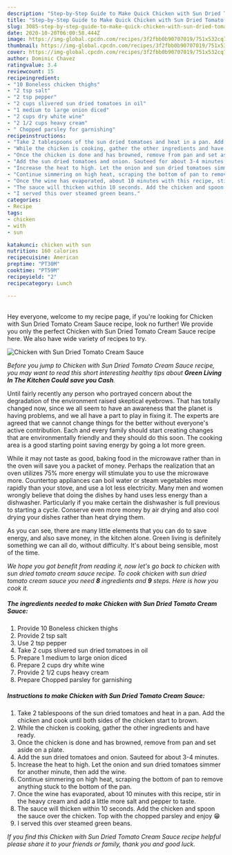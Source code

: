 ```yaml
---
description: "Step-by-Step Guide to Make Quick Chicken with Sun Dried Tomato Cream Sauce"
title: "Step-by-Step Guide to Make Quick Chicken with Sun Dried Tomato Cream Sauce"
slug: 3085-step-by-step-guide-to-make-quick-chicken-with-sun-dried-tomato-cream-sauce
date: 2020-10-20T06:00:58.444Z
image: https://img-global.cpcdn.com/recipes/3f2fbb0b90707019/751x532cq70/chicken-with-sun-dried-tomato-cream-sauce-recipe-main-photo.jpg
thumbnail: https://img-global.cpcdn.com/recipes/3f2fbb0b90707019/751x532cq70/chicken-with-sun-dried-tomato-cream-sauce-recipe-main-photo.jpg
cover: https://img-global.cpcdn.com/recipes/3f2fbb0b90707019/751x532cq70/chicken-with-sun-dried-tomato-cream-sauce-recipe-main-photo.jpg
author: Dominic Chavez
ratingvalue: 3.4
reviewcount: 15
recipeingredient:
- "10 Boneless chicken thighs"
- "2 tsp salt"
- "2 tsp pepper"
- "2 cups slivered sun dried tomatoes in oil"
- "1 medium to large onion diced"
- "2 cups dry white wine"
- "2 1/2 cups heavy cream"
- " Chopped parsley for garnishing"
recipeinstructions:
- "Take 2 tablespoons of the sun dried tomatoes and heat in a pan. Add the chicken and cook until both sides of the chicken start to brown."
- "While the chicken is cooking, gather the other ingredients and have ready."
- "Once the chicken is done and has browned, remove from pan and set aside on a plate."
- "Add the sun dried tomatoes and onion. Sauteed for about 3-4 minutes."
- "Increase the heat to high. Let the onion and sun dried tomatoes simmer for another minute, then add the wine."
- "Continue simmering on high heat, scraping the bottom of pan to remove anything stuck to the bottom of the pan."
- "Once the wine has evaporated, about 10 minutes with this recipe, stir in the heavy cream and add a little more salt and pepper to taste."
- "The sauce will thicken within 10 seconds. Add the chicken and spoon the sauce over the chicken. Top with the chopped parsley and enjoy 😁"
- "I served this over steamed green beans."
categories:
- Recipe
tags:
- chicken
- with
- sun

katakunci: chicken with sun 
nutrition: 160 calories
recipecuisine: American
preptime: "PT30M"
cooktime: "PT59M"
recipeyield: "2"
recipecategory: Lunch

---
```

<br>
Hey everyone, welcome to my recipe page, if you're looking for Chicken with Sun Dried Tomato Cream Sauce recipe, look no further! We provide you only the perfect Chicken with Sun Dried Tomato Cream Sauce recipe here. We also have wide variety of recipes to try.
<br>


![Chicken with Sun Dried Tomato Cream Sauce](https://img-global.cpcdn.com/recipes/3f2fbb0b90707019/751x532cq70/chicken-with-sun-dried-tomato-cream-sauce-recipe-main-photo.jpg)

<i>Before you jump to Chicken with Sun Dried Tomato Cream Sauce recipe, you may want to read this short interesting healthy tips about 
<strong>Green Living In The Kitchen Could save you Cash</strong>.</i>
</br>

Until fairly recently any person who portrayed concern about the degradation of the environment raised skeptical eyebrows. That has totally changed now, since we all seem to have an awareness that the planet is having problems, and we all have a part to play in fixing it. The experts are agreed that we cannot change things for the better without everyone's active contribution. Each and every family should start creating changes that are environmentally friendly and they should do this soon. The cooking area is a good starting point saving energy by going a lot more green.

While it may not taste as good, baking food in the microwave rather than in the oven will save you a packet of money. Perhaps the realization that an oven utilizes 75% more energy will stimulate you to use the microwave more. Countertop appliances can boil water or steam vegetables more rapidly than your stove, and use a lot less electricity. Many men and women wrongly believe that doing the dishes by hand uses less energy than a dishwasher. Particularly if you make certain the dishwasher is full previous to starting a cycle. Conserve even more money by air drying and also cool drying your dishes rather than heat drying them.

As you can see, there are many little elements that you can do to save energy, and also save money, in the kitchen alone. Green living is definitely something we can all do, without difficulty. It's about being sensible, most of the time.


<i>We hope you got benefit from reading it, now let's go back to chicken with sun dried tomato cream sauce recipe. To cook chicken with sun dried tomato cream sauce you need <strong>8</strong> ingredients and <strong>9</strong> steps. Here is how you cook it.
</i>

##### The ingredients needed to make Chicken with Sun Dried Tomato Cream Sauce:

1. Provide 10 Boneless chicken thighs
1. Provide 2 tsp salt
1. Use 2 tsp pepper
1. Take 2 cups slivered sun dried tomatoes in oil
1. Prepare 1 medium to large onion diced
1. Prepare 2 cups dry white wine
1. Provide 2 1/2 cups heavy cream
1. Prepare  Chopped parsley for garnishing


##### Instructions to make Chicken with Sun Dried Tomato Cream Sauce:

1. Take 2 tablespoons of the sun dried tomatoes and heat in a pan. Add the chicken and cook until both sides of the chicken start to brown.
1. While the chicken is cooking, gather the other ingredients and have ready.
1. Once the chicken is done and has browned, remove from pan and set aside on a plate.
1. Add the sun dried tomatoes and onion. Sauteed for about 3-4 minutes.
1. Increase the heat to high. Let the onion and sun dried tomatoes simmer for another minute, then add the wine.
1. Continue simmering on high heat, scraping the bottom of pan to remove anything stuck to the bottom of the pan.
1. Once the wine has evaporated, about 10 minutes with this recipe, stir in the heavy cream and add a little more salt and pepper to taste.
1. The sauce will thicken within 10 seconds. Add the chicken and spoon the sauce over the chicken. Top with the chopped parsley and enjoy 😁
1. I served this over steamed green beans.


<i>If you find this Chicken with Sun Dried Tomato Cream Sauce recipe helpful please share it to your friends or family, thank you and good luck.</i>
